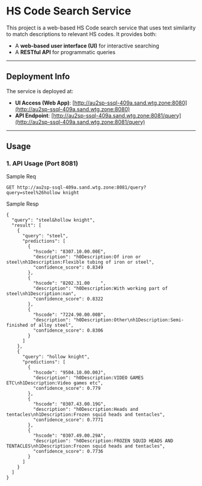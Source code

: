 # HS Code Search Service

This project is a web-based HS Code search service that uses text similarity to match descriptions to relevant HS codes. It provides both:

- A **web-based user interface (UI)** for interactive searching
- A **RESTful API** for programmatic queries

---

## Deployment Info

The service is deployed at:

- **UI Access (Web App)**: [http://au2sp-ssql-409a.sand.wtg.zone:8080](http://au2sp-ssql-409a.sand.wtg.zone:8080)  
- **API Endpoint**: [http://au2sp-ssql-409a.sand.wtg.zone:8081/query](http://au2sp-ssql-409a.sand.wtg.zone:8081/query)

---

## Usage

### 1. API Usage (Port 8081)

Sample Req
```
GET http://au2sp-ssql-409a.sand.wtg.zone:8081/query?query=steel%26hollow knight
```

Sample Resp
```
{
  "query": "steel&hollow knight",
  "result": [
    {
      "query": "steel",
      "predictions": [
        {
          "hscode": "8307.10.00.00E",
          "description": "h0Description:Of iron or steel\nh1Description:Flexible tubing of iron or steel",
          "confidence_score": 0.8349
        },
        {
          "hscode": "8202.31.00    ",
          "description": "h0Description:With working part of steel\nh1Description:nan",
          "confidence_score": 0.8322
        },
        {
          "hscode": "7224.90.00.00B",
          "description": "h0Description:Other\nh1Description:Semi-finished of alloy steel",
          "confidence_score": 0.8306
        }
      ]
    },
    {
      "query": "hollow knight",
      "predictions": [
        {
          "hscode": "9504.10.00.00J",
          "description": "h0Description:VIDEO GAMES ETC\nh1Description:Video games etc",
          "confidence_score": 0.779
        },
        {
          "hscode": "0307.43.00.19G",
          "description": "h0Description:Heads and tentacles\nh1Description:Frozen squid heads and tentacles",
          "confidence_score": 0.7771
        },
        {
          "hscode": "0307.49.00.29A",
          "description": "h0Description:FROZEN SQUID HEADS AND TENTACLES\nh1Description:Frozen squid heads and tentacles",
          "confidence_score": 0.7736
        }
      ]
    }
  ]
}
```



